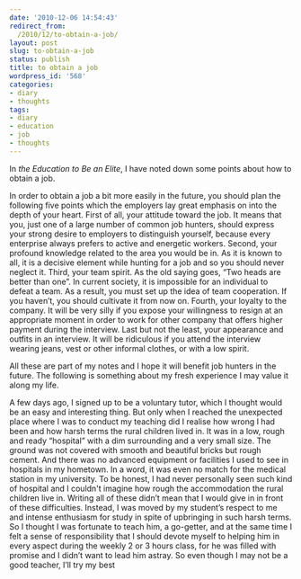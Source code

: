 ```yaml
---
date: '2010-12-06 14:54:43'
redirect_from:
  /2010/12/to-obtain-a-job/
layout: post
slug: to-obtain-a-job
status: publish
title: to obtain a job
wordpress_id: '568'
categories:
- diary
- thoughts
tags:
- diary
- education
- job
- thoughts
---
```


In _the Education to Be an Elite_, I have noted down some points about how to obtain a job.

In order to obtain a job a bit more easily in the future, you should plan the following five points which the employers lay great emphasis on into the depth of your heart.
First of all, your attitude toward the job. It means that you, just one of a large number of common job hunters, should express your strong desire to employers to distinguish yourself, because every enterprise always prefers to active and energetic workers.
Second, your profound knowledge related to the area you would be in. As it is known to all, it is a decisive element while hunting for a job and so you should never neglect it.
Third, your team spirit. As the old saying goes, “Two heads are better than one”. In current society, it is impossible for an individual to defeat a team. As a result, you must set up the idea of team cooperation. If you haven’t, you should cultivate it from now on.
Fourth, your loyalty to the company. It will be very silly if you expose your willingness to resign at an appropriate moment in order to work for other company that offers higher payment during the interview.
Last but not the least, your appearance and outfits in an interview. It will be ridiculous if you attend the interview wearing jeans, vest or other informal clothes, or with a low spirit.

All these are part of my notes and I hope it will benefit job hunters in the future. The following is something about my fresh experience I may value it along my life.

A few days ago, I signed up to be a voluntary tutor, which I thought would be an easy and interesting thing. But only when I reached the unexpected place where I was to conduct my teaching did I realise how wrong I had been and how harsh terms the rural children lived in. It was in a low, rough and ready “hospital” with a dim surrounding and a very small size. The ground was not covered with smooth and beautiful bricks but rough cement. And there was no advanced equipment or facilities I used to see in hospitals in my hometown. In a word, it was even no match for the medical station in my university. To be honest, I had never personally seen such kind of hospital and I couldn't imagine how rough the accommodation the rural children live in. Writing all of these didn’t mean that I would give in in front of these difficulties. Instead, I was moved by my student’s respect to me and intense enthusiasm for study in spite of  upbringing in such harsh terms. So I thought I was fortunate to teach him, a go-getter, and at the same time I felt a sense of responsibility that I should devote myself to helping him in every aspect during the weekly 2 or 3 hours class, for he was filled with promise and I didn’t want to lead him astray. So even though I may not be a good teacher, I’ll try my best

